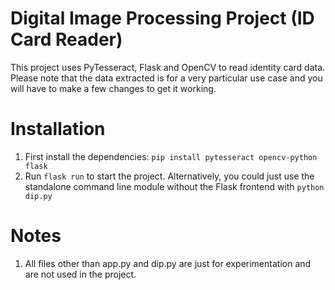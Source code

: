 # Digital Image Processing Project (ID Card Reader)

This project uses PyTesseract, Flask and OpenCV to read identity card data. Please note that the data extracted is for a very particular use case and you will have to make a few changes to get it working.

# Installation

1. First install the dependencies: `pip install pytesseract opencv-python flask`
2. Run `flask run` to start the project. Alternatively, you could just use the standalone command line module without the Flask frontend with `python dip.py`

# Notes
1. All files other than app.py and dip.py are just for experimentation and are not used in the project.

